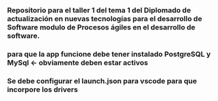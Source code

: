 ### Repositorio para el taller 1 del tema 1 del Diplomado de actualización en nuevas tecnologías para el desarrollo de Software modulo de Procesos ágiles en el desarrollo de software.

### para que la app funcione debe tener instalado PostgreSQL y MySql <- obviamente deben estar activos

### Se debe configurar el launch.json para vscode para que incorpore los drivers
